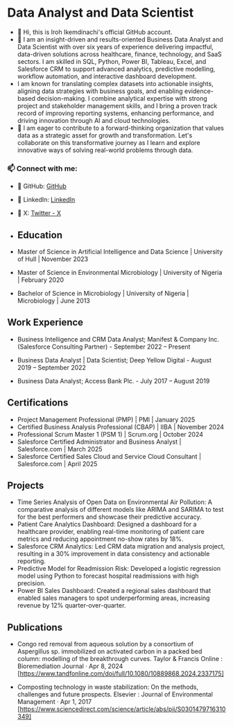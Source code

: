 # Data Analyst and Data Scientist
- 👋 Hi, this is Iroh Ikemdinachi's official GitHub account.
- 🎯 I am an insight-driven and results-oriented Business Data Analyst and Data Scientist with over six years of experience delivering impactful, data-driven solutions across healthcare, finance, technology, and SaaS sectors. I am skilled in SQL, Python, Power BI, Tableau, Excel, and Salesforce CRM to support advanced analytics, predictive modelling, workflow automation, and interactive dashboard development.
- I am known for translating complex datasets into actionable insights, aligning data strategies with business goals, and enabling evidence-based decision-making. I combine analytical expertise with strong project and stakeholder management skills, and I bring a proven track record of improving reporting systems, enhancing performance, and driving innovation through AI and cloud technologies.
- 👥 I am eager to contribute to a forward-thinking organization that values data as a strategic asset for growth and transformation. Let's collaborate on this transformative journey as I learn and explore innovative ways of solving real-world problems through data.
### 📫 Connect with me:
- 💼 GitHub: [GitHub](github.com/irohikem)
- 👥 LinkedIn: [LinkedIn](linkedin.com/in/ikemdinachi-iroh)
- 📸 X: [Twitter - X](x.com/irohikem)

- ## Education
- Master of Science in Artificial Intelligence and Data Science | University of Hull | November 2023
-	Master of Science in Environmental Microbiology | University of Nigeria | February 2020
-	Bachelor of Science in Microbiology | University of Nigeria | Microbiology | June 2013

## Work Experience
- Business Intelligence and CRM Data Analyst; Manifest & Company Inc. (Salesforce Consulting Partner) - September 2022 – Present

- Business Data Analyst | Data Scientist; Deep Yellow Digital - August 2019 – September 2022

- Business Data Analyst; Access Bank Plc. - July 2017 – August 2019

## Certifications
- Project Management Professional (PMP) | PMI | January 2025
- Certified Business Analysis Professional (CBAP) | IIBA | November 2024
- Professional Scrum Master 1 (PSM 1) | Scrum.org | October 2024
- Salesforce Certified Administrator and Business Analyst | Salesforce.com | March 2025
- Salesforce Certified Sales Cloud and Service Cloud Consultant | Salesforce.com | April 2025


## Projects
- Time Series Analysis of Open Data on Environmental Air Pollution: A comparative analysis of different models like ARIMA and SARIMA to test for the best performers and showcase their predictive accuracy.
- Patient Care Analytics Dashboard: Designed a dashboard for a healthcare provider, enabling real-time monitoring of patient care metrics and reducing appointment no-show rates by 18%.
- Salesforce CRM Analytics: Led CRM data migration and analysis project, resulting in a 30% improvement in data consistency and actionable reporting.
- Predictive Model for Readmission Risk: Developed a logistic regression model using Python to forecast hospital readmissions with high precision.
- Power BI Sales Dashboard: Created a regional sales dashboard that enabled sales managers to spot underperforming areas, increasing revenue by 12% quarter-over-quarter.

## Publications
- Congo red removal from aqueous solution by a consortium of Aspergillus sp. immobilized on activated carbon in a packed bed column: modelling of the breakthrough curves. Taylor & Francis Online : Bioremediation Journal · Apr 8, 2024 [https://www.tandfonline.com/doi/full/10.1080/10889868.2024.2337175]
  
- Composting technology in waste stabilization: On the methods, challenges and future prospects. Elsevier : Journal of Environmental Management · Apr 1, 2017 [https://www.sciencedirect.com/science/article/abs/pii/S0301479716310349]
